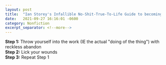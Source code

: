```yaml
---
layout: post
title:  "Ian Storey's Infallible No-Shit-True-To-Life Guide to becoming an Expert"
date:   2021-09-27 16:16:01 -0600
category: Nonfiction
excerpt_separator: <!--more-->
---
```

<strong>Step 1:</strong> Throw yourself into the work (IE the actual "doing of the thing") with reckless abandon
<br>
<strong>Step 2:</strong> Lick your wounds
<br>
<strong>Step 3:</strong> Repeat Step 1
